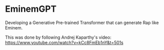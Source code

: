 # EminemGPT

Developing a Generative Pre-trained Transformer that can generate Rap like Eminem.

This was done by following Andrej Kaparthy's video: https://www.youtube.com/watch?v=kCc8FmEb1nY&t=501s
